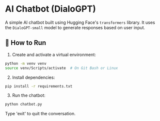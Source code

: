 # AI Chatbot (DialoGPT)

A simple AI chatbot built using Hugging Face's `transformers` library. It uses the `DialoGPT-small` model to generate responses based on user input.

## 🚀 How to Run

1. Create and activate a virtual environment:

```bash
python -m venv venv
source venv/Scripts/activate  # On Git Bash or Linux
```

2. Install dependencies:

```bash
pip install -r requirements.txt
```

3. Run the chatbot:

```bash
python chatbot.py
```

Type 'exit' to quit the conversation.
